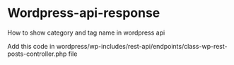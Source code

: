 # Wordpress-api-response
How to show category and tag name in wordpress api

Add this code in wordpress/wp-includes/rest-api/endpoints/class-wp-rest-posts-controller.php file
